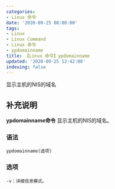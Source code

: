 ```yaml
---
categories:
- Linux 命令
date: '2020-09-25 08:00:00'
tags:
- Linux
- Linux Command
- Linux 命令
- ypdomainname
title: 【Linux 命令】ypdomainname
updated: '2020-09-25 12:42:00'
indexing: false
---
```


显示主机的NIS的域名

## 补充说明

**ypdomainname命令** 显示主机的NIS的域名。

###  语法

```shell
ypdomainname(选项)
```

###  选项

```shell
-v：详细信息模式。
```


<!-- Linux命令行搜索引擎：https://jaywcjlove.github.io/linux-command/ -->